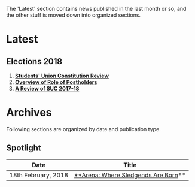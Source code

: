<!-- TITLE: News -->
<!-- SUBTITLE: Campus news and articles, published by the Journal Club and affiliates -->

The 'Latest' section contains news published in the last month or so, and the other stuff is moved down into organized sections.

# Latest

## Elections 2018

1. **[Students' Union Constitution Review](/orgs/journal-club/whispers-in-the-woods/vol-1/4/constitution-review)**
2. **[Overview of Role of Postholders](/orgs/journal-club/whispers-in-the-woods/vol-1/4/post-holders)**
3. **[A Review of SUC 2017-18](/orgs/journal-club/whispers-in-the-woods/vol-1/4/suc-2017-18)**

# Archives
Following sections are organized by date and publication type.

## Spotlight


| Date | Title |
| --- | --- |
| 18th February, 2018 | [**Arena: Where Sledgends Are Born](/spotlight/arena-where-sledgends-are-born)** |